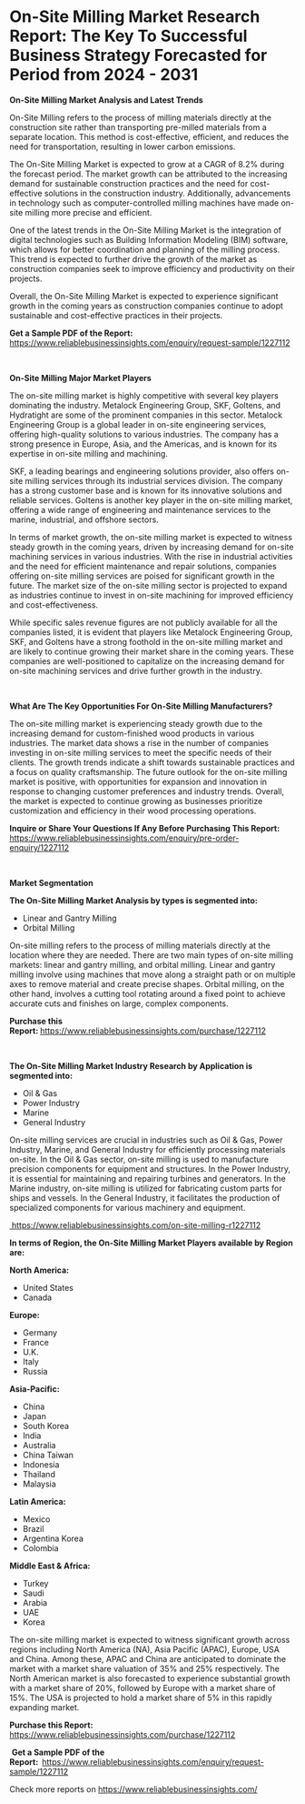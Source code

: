 <p><h1>On-Site Milling Market Research Report: The Key To Successful Business Strategy Forecasted for Period from 2024 - 2031</h1></p><p><strong>On-Site Milling Market Analysis and Latest Trends</strong></p>
<p><p>On-Site Milling refers to the process of milling materials directly at the construction site rather than transporting pre-milled materials from a separate location. This method is cost-effective, efficient, and reduces the need for transportation, resulting in lower carbon emissions.</p><p>The On-Site Milling Market is expected to grow at a CAGR of 8.2% during the forecast period. The market growth can be attributed to the increasing demand for sustainable construction practices and the need for cost-effective solutions in the construction industry. Additionally, advancements in technology such as computer-controlled milling machines have made on-site milling more precise and efficient.</p><p>One of the latest trends in the On-Site Milling Market is the integration of digital technologies such as Building Information Modeling (BIM) software, which allows for better coordination and planning of the milling process. This trend is expected to further drive the growth of the market as construction companies seek to improve efficiency and productivity on their projects.</p><p>Overall, the On-Site Milling Market is expected to experience significant growth in the coming years as construction companies continue to adopt sustainable and cost-effective practices in their projects.</p></p>
<p><strong>Get a Sample PDF of the Report:&nbsp;</strong> <a href="https://www.reliablebusinessinsights.com/enquiry/request-sample/1227112">https://www.reliablebusinessinsights.com/enquiry/request-sample/1227112</a></p>
<p>&nbsp;</p>
<p><strong>On-Site Milling Major Market Players</strong></p>
<p><p>The on-site milling market is highly competitive with several key players dominating the industry. Metalock Engineering Group, SKF, Goltens, and Hydratight are some of the prominent companies in this sector. Metalock Engineering Group is a global leader in on-site engineering services, offering high-quality solutions to various industries. The company has a strong presence in Europe, Asia, and the Americas, and is known for its expertise in on-site milling and machining.</p><p>SKF, a leading bearings and engineering solutions provider, also offers on-site milling services through its industrial services division. The company has a strong customer base and is known for its innovative solutions and reliable services. Goltens is another key player in the on-site milling market, offering a wide range of engineering and maintenance services to the marine, industrial, and offshore sectors.</p><p>In terms of market growth, the on-site milling market is expected to witness steady growth in the coming years, driven by increasing demand for on-site machining services in various industries. With the rise in industrial activities and the need for efficient maintenance and repair solutions, companies offering on-site milling services are poised for significant growth in the future. The market size of the on-site milling sector is projected to expand as industries continue to invest in on-site machining for improved efficiency and cost-effectiveness.</p><p>While specific sales revenue figures are not publicly available for all the companies listed, it is evident that players like Metalock Engineering Group, SKF, and Goltens have a strong foothold in the on-site milling market and are likely to continue growing their market share in the coming years. These companies are well-positioned to capitalize on the increasing demand for on-site machining services and drive further growth in the industry.</p></p>
<p>&nbsp;</p>
<p><strong>What Are The Key Opportunities For On-Site Milling Manufacturers?</strong></p>
<p><p>The on-site milling market is experiencing steady growth due to the increasing demand for custom-finished wood products in various industries. The market data shows a rise in the number of companies investing in on-site milling services to meet the specific needs of their clients. The growth trends indicate a shift towards sustainable practices and a focus on quality craftsmanship. The future outlook for the on-site milling market is positive, with opportunities for expansion and innovation in response to changing customer preferences and industry trends. Overall, the market is expected to continue growing as businesses prioritize customization and efficiency in their wood processing operations.</p></p>
<p><strong>Inquire or Share Your Questions If Any Before Purchasing This Report:</strong> <a href="https://www.reliablebusinessinsights.com/enquiry/pre-order-enquiry/1227112">https://www.reliablebusinessinsights.com/enquiry/pre-order-enquiry/1227112</a></p>
<p>&nbsp;</p>
<p><strong>Market Segmentation</strong></p>
<p><strong>The On-Site Milling Market Analysis by types is segmented into:</strong></p>
<p><ul><li>Linear and Gantry Milling</li><li>Orbital Milling</li></ul></p>
<p><p>On-site milling refers to the process of milling materials directly at the location where they are needed. There are two main types of on-site milling markets: linear and gantry milling, and orbital milling. Linear and gantry milling involve using machines that move along a straight path or on multiple axes to remove material and create precise shapes. Orbital milling, on the other hand, involves a cutting tool rotating around a fixed point to achieve accurate cuts and finishes on large, complex components.</p></p>
<p><strong>Purchase this Report:&nbsp;</strong><a href="https://www.reliablebusinessinsights.com/purchase/1227112">https://www.reliablebusinessinsights.com/purchase/1227112</a></p>
<p>&nbsp;</p>
<p><strong>The On-Site Milling Market Industry Research by Application is segmented into:</strong></p>
<p><ul><li>Oil & Gas</li><li>Power Industry</li><li>Marine</li><li>General Industry</li></ul></p>
<p><p>On-site milling services are crucial in industries such as Oil & Gas, Power Industry, Marine, and General Industry for efficiently processing materials on-site. In the Oil & Gas sector, on-site milling is used to manufacture precision components for equipment and structures. In the Power Industry, it is essential for maintaining and repairing turbines and generators. In the Marine industry, on-site milling is utilized for fabricating custom parts for ships and vessels. In the General Industry, it facilitates the production of specialized components for various machinery and equipment.</p></p>
<p><a href="https://www.reliablebusinessinsights.com/on-site-milling-r1227112">&nbsp;https://www.reliablebusinessinsights.com/on-site-milling-r1227112</a></p>
<p><strong>In terms of Region, the On-Site Milling Market Players available by Region are:</strong></p>
<p>
    <p> <strong> North America: </strong>
        <ul>
            <li>United States</li>
            <li>Canada</li>
        </ul>
        </p> 
    <p> <strong> Europe: </strong>
        <ul>
            <li>Germany</li>
            <li>France</li>
            <li>U.K.</li>
            <li>Italy</li>
            <li>Russia</li>
        </ul>
        </p> 
    <p> <strong> Asia-Pacific: </strong>
        <ul>
            <li>China</li>
            <li>Japan</li>
            <li>South Korea</li>
            <li>India</li>
            <li>Australia</li>
            <li>China Taiwan</li>
            <li>Indonesia</li>
            <li>Thailand</li>
            <li>Malaysia</li>
        </ul>
        </p> 
    <p> <strong> Latin America: </strong>
        <ul>
            <li>Mexico</li>
            <li>Brazil</li>
            <li>Argentina Korea</li>
            <li>Colombia</li>
        </ul>
        </p> 
    <p> <strong> Middle East & Africa: </strong>
        <ul>
            <li>Turkey</li>
            <li>Saudi</li>
            <li>Arabia</li>
            <li>UAE</li>
            <li>Korea</li>
        </ul>
    </p>
    </p>
<p><p>The on-site milling market is expected to witness significant growth across regions including North America (NA), Asia Pacific (APAC), Europe, USA and China. Among these, APAC and China are anticipated to dominate the market with a market share valuation of 35% and 25% respectively. The North American market is also forecasted to experience substantial growth with a market share of 20%, followed by Europe with a market share of 15%. The USA is projected to hold a market share of 5% in this rapidly expanding market.</p></p>
<p><strong>Purchase this Report: </strong><a href="https://www.reliablebusinessinsights.com/purchase/1227112">https://www.reliablebusinessinsights.com/purchase/1227112</a></p>
<p>&nbsp;<strong>Get a Sample PDF of the Report:&nbsp;&nbsp;</strong><a href="https://www.reliablebusinessinsights.com/enquiry/request-sample/1227112">https://www.reliablebusinessinsights.com/enquiry/request-sample/1227112</a></p>
<p><strong></strong></p>
<p>Check more reports on <a href="https://www.reliablebusinessinsights.com/">https://www.reliablebusinessinsights.com/</a></p>